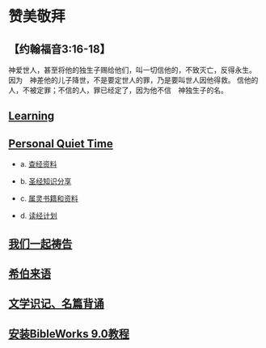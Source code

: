 # 赞美敬拜


## 【约翰福音3:16-18】

神爱世人，甚至将他的独生子赐给他们，叫一切信他的，不致灭亡，反得永生。
因为　神差他的儿子降世，不是要定世人的罪，乃是要叫世人因他得救。
信他的人，不被定罪；不信的人，罪已经定了，因为他不信　神独生子的名。

## [Learning](learning/index.md)

## [Personal Quiet Time](PersonalQuietTime/index.md)

- a. [查经资料](PersonalQuietTime/biblestudy/biblestudy.md)

- b. [圣经知识分享](PersonalQuietTime/biblesharings/biblesharings.md)

- c. [属灵书籍和资料](PersonalQuietTime/christianbooks/christianbooks.md)

- d. [读经计划](PersonalQuietTime/readingplans/readme.md)

## [我们一起祷告](commonprayer/readme.md)

## [希伯来语](biblicalhebrew/readme.md)

## [文学识记、名篇背诵](literature/index.md)

## [安装BibleWorks 9.0教程](bibleworks9.0/readme.md)
